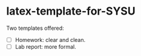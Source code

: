 # latex-template-for-SYSU

Two templates offered:

- [ ] Homework: clear and clean.
- [ ] Lab report: more formal.
